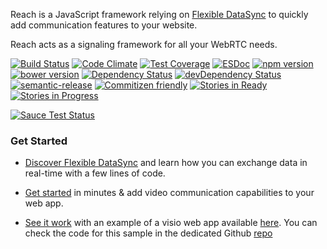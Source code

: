Reach is a JavaScript framework relying on [Flexible DataSync](https://io.datasync.orange.com) to quickly add communication features to your website.

Reach acts as a signaling framework for all your WebRTC needs.

[![Build Status](https://travis-ci.org/webcom-components/reach.svg?branch=master)](https://travis-ci.org/webcom-components/reach)
[![Code Climate](https://codeclimate.com/github/webcom-components/reach/badges/gpa.svg)](https://codeclimate.com/github/webcom-components/reach)
[![Test Coverage](https://codeclimate.com/github/webcom-components/reach/badges/coverage.svg)](https://codeclimate.com/github/webcom-components/reach/coverage)
[![ESDoc](https://doc.esdoc.org/github.com/webcom-components/reach/badge.svg)](https://doc.esdoc.org/github.com/webcom-components/reach)
[![npm version](https://img.shields.io/npm/v/webcom-reach.svg)](https://www.npmjs.com/package/webcom-reach)
[![bower version](https://img.shields.io/bower/v/webcom-reach.svg)](https://github.com/webcom-components/reach)
[![Dependency Status](https://david-dm.org/webcom-components/reach.svg)](https://david-dm.org/webcom-components/reach)
[![devDependency Status](https://david-dm.org/webcom-components/reach/dev-status.svg)](https://david-dm.org/webcom-components/reach#info=devDependencies)
[![semantic-release](https://img.shields.io/badge/%F0%9F%93%A6%F0%9F%9A%80-semantic--release-e10079.svg)](https://github.com/semantic-release/semantic-release)
[![Commitizen friendly](https://img.shields.io/badge/commitizen-friendly-brightgreen.svg)](http://commitizen.github.io/cz-cli/)
[![Stories in Ready](https://img.shields.io/waffle/label/webcom-components/reach/ready.svg)](http://waffle.io/webcom-components/reach)
[![Stories in Progress](https://img.shields.io/waffle/label/webcom-components/reach/in%20progress.svg)](http://waffle.io/webcom-components/reach)

[![Sauce Test Status](https://saucelabs.com/browser-matrix/webcomOps.svg)](https://saucelabs.com/u/webcomOps)

### Get Started ###

* [Discover Flexible DataSync][Quickstart] and learn how you can exchange data in real-time with a few lines of code.

* [Get started][ReachSDKDoc] in minutes &amp; add video communication capabilities to your web app.

* [See it work][VisioSampleRepo] with an example of a visio web app available [here][VisioSampleApp]. You can check the code for this sample in the dedicated Github [repo][VisioSampleRepo]

[Quickstart]: https://datasync.orange.com/doc/tutorial-quickstart.html
[ReachSDKDoc]: https://doc.esdoc.org/github.com/webcom-components/reach/manual/tutorial.html#getting-started
[VisioSampleRepo]: https://github.com/webcom-components/visio-sample
[VisioSampleApp]: https://webcom-components.github.io/visio-sample
